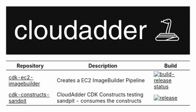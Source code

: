 <p align="center">
  <img src="https://github.com/cloudadder/cloudadder/blob/main/images/cloudadder_logo_2.png" />
</p>

| Repository | Description|Build|
|------------|------------|-----|
| [cdk-ec2-imagebuilder](https://github.com/cloudadder/cdk-ec2-imagebuilder) | Creates a EC2 ImageBuilder Pipeline     | [![build-release status](https://github.com/cloudadder/cdk-ec2-imagebuilder/actions/workflows/release.yml/badge.svg?branch=main)](https://github.com/cloudadder/cdk-ec2-imagebuilder/actions/workflows/release.yml)
| [cdk-constructs-sandpit](https://github.com/cloudadder/cdk-constructs-sandpit) | CloudAdder CDK Constructs testing sandpit - consumes the constructs     |[![release](https://github.com/cloudadder/cdk-constructs-sandpit/actions/workflows/release.yml/badge.svg)](https://github.com/cloudadder/cdk-constructs-sandpit/actions/workflows/release.yml)


